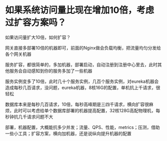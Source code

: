 # 如果系统访问量比现在增加10倍，考虑过扩容方案吗？

如果访问量扩大10倍，如何扩容？

网关直接多部署10倍的机器即可，前面的Nginx做会负载均衡，把流量均匀分发给各个网关机器

服务扩容，都很简单的，多加机器，部署启动，自动注册到注册中心里去，此时其他服务会自动感知到你的服务多加了一些机器

服务实例变多了10倍，此时几十个服务实例，几百个服务实例，对eureka机器会造成每秒几百请求，没问题，eureka机器，8核16G的配置，单机抗上千请求，很轻松

数据库本来是每秒几百请求，10倍，每秒高峰期是三四千请求，横向扩容很麻烦，此时可以考虑给单个数据库部署的机器提高配置，32核128G高配物理机，每秒钟抗几千请求问题不大

部署，机器配置，大概能抗多少并发；流量、QPS、性能，metrics；压测，借助一些小工具；扩容方案，横向加机器，还是说纵向提升机器的配置

